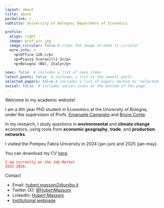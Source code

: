 ```yaml
---
layout: about
title: about
permalink: /
subtitle: University of Bologna, Department of Economics

profile:
  align: right
  image: prof_pic.jpg
  image_circular: false # crops the image to make it circular
  more_info: >
    <p>Office 120,</p>
    <p>Piazza Scaravilli 2</p>
    <p>Bologna (BO), Italy</p>

news: false  # includes a list of news items
latest_posts: false  # includes a list of the newest posts
selected_papers: false # includes a list of papers marked as "selected={true}"
social: false  # includes social icons at the bottom of the page
---
```


Welcome to my academic website! 

I am a 4th year PhD student in Economics at the University of Bologna, under the supervision of Profs. [Emanuele Campiglio](https://sites.google.com/site/ecampiglio/) and [Bruno Conte](https://brunoconteleite.github.io/).

In my research, I study questions in **environmental** and **climate change** economics, using tools from **economic geography**, **trade**, and **production networks**.

I visited the Pompeu Fabra University in 2024 (jan-jun) and 2025 (jan-may).

You can download my CV <a href="https://www.dropbox.com/scl/fi/bqzaes2swdq17xa04v0mi/CV_HM_082025.pdf?rlkey=1xlrc2jt802ytnqumq6unsq37&raw=1">here</a>.
<br>

<code style="color : red">I am currently on the Job Market 2025-2026.</code>

Contact
- Email: hubert.massoni2@unibo.it
- Twitter (X): [@HubertMassoni](https://twitter.com/HubertMassoni)
- LinkedIn: [Hubert Massoni](https://www.linkedin.com/in/hubert-massoni-a176baa9/)
- [Institutional webpage](https://www.unibo.it/sitoweb/hubert.massoni2)
